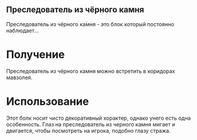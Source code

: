 ## Преследователь из чёрного камня

Преследователь из чёрного камня - это блок который постоянно наблюдает...

# Получение
Преследователь из чёрного камня можно встретить в коридорах мавзолея.

# Использование
Этот болк носит чисто декоративный хорактер, однако унего есть одна особенность.
Глаз на преследователь из черного камня мигает и двигается, чтобы посмотреть на игрока, подобно глазу стража.
